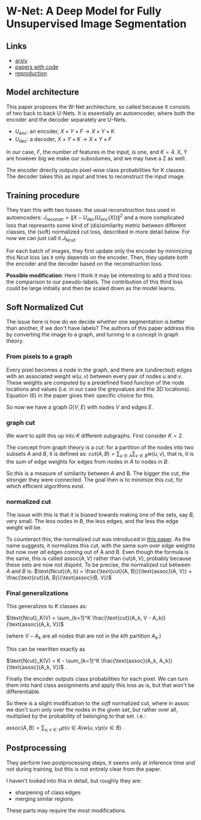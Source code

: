 # W-Net: A Deep Model for Fully Unsupervised Image Segmentation

## Links
- [arxiv](https://arxiv.org/abs/1711.08506)
- [papers with code](https://paperswithcode.com/paper/w-net-a-deep-model-for-fully-unsupervised)
- [reproduction](https://gurudeep1998.medium.com/w-net-a-deep-model-for-fully-unsupervised-image-segmentation-reproduction-2651540eaed6)

## Model architecture

This paper proposes the W-Net architecture, so called because it consists of two back to back U-Nets.
It is essentially an autoencoder, where both the encoder and the decoder separately are U-Nets.
- $U_\text{enc}$: an encoder, $X \times Y \times F \rightarrow X \times Y \times K$
- $U_\text{dec}$: a decoder, $X \times Y \times K \rightarrow X \times Y \times F$

In our case, $F$, the number of features in the input, is one, and $K = 4$.
X, Y are however big we make our subvolumes, and we may have a Z as well.


The encoder directly outputs pixel-wise class probabilities for K classes.
The decoder takes this as input and tries to reconstruct the input image.

## Training procedure

They train this with two losses: the usual reconstruction loss used in autoencoders:
$J_\text{reconstr} =  \|X - U_\text{dec}(U_\text{enc}(X)) \|^2$
and a more complicated loss that represents some kind of (dis)similarity metric between different classes, the (soft) normalized cut loss, described in more detail below.
For now we can just call it $J_\text{Ncut}$.

For each batch of images, they first update only the encoder by minimizing this Ncut loss (as it only depends on the encoder.
Then, they update both the encoder and the decoder based on the reconstruction loss.

**Possible modification**: Here I think it may be interesting to add a third loss: the comparison to our pseudo-labels.
The contribution of this third loss could be large initially and then be scaled down as the model learns.


## Soft Normalized Cut

The issue here is how do we decide whether one segmentation is better than another, if we don't have labels?
The authors of this paper address this by converting the image to a graph, and turning to a concept in graph theory.

### From pixels to a graph

Every pixel becomes a node in the graph, and there are (undirected) edges with an associated weight $w(u, v)$ between every pair of nodes $u$ and $v$.
These weights are computed by a predefined fixed function of the node locations and values (i.e. in our case the greyvalues and the 3D locations). 
Equation (6) in the paper gives their specific choice for this.

So now we have a graph $G(V, E)$ with nodes $V$ and edges $E$. 

### graph cut
We want to split this up into $K$ different subgraphs.
First consider $K = 2$.

The concept from graph theory is a *cut*: for a partition of the nodes into two subsets $A$ and $B$, it is defined as:
$cut(A, B) = \sum_{u\in A} \sum_{v \in B} w(u, v)$,
that is, it is the sum of edge weights for edges from nodes in $A$ to nodes in $B$.

So this is a measure of similarity between A and B. The bigger the cut, the stronger they were connected.
The goal then is to minimize this cut, for which efficient algorithms exist.

### normalized cut

The issue with this is that it is biased towards making one of the sets, say $B$, very small. 
The less nodes in $B$, the less edges, and the less the edge weight will be.

To counteract this, the normalized cut was introduced in [this paper](https://people.eecs.berkeley.edu/~malik/papers/SM-ncut.pdf).
As the name suggests, it normalizes this cut, with the same sum over edge weights but now over *all* edges coming out of A and B.
Even though the formula is the same, this is called $\text{assoc}(A, V)$ rather than $\text{cut}(A, V)$, probably because these sets are now not disjoint.
To be precise, the normalized cut between $A$ and $B$ is:
$\text{Ncut}(A, b) = \frac{\text{cut}(A, B)}{\text{assoc}(A, V)} + \frac{\text{cut}(A, B)}{\text{assoc}(B, V)}$

### Final generalizations

This generalizes to $K$ classes as:

$\text{Ncut}_K(V) = \sum_{k=1}^K \frac{\text{cut}(A_k, V - A_k)}{\text{assoc}(A_k, V)}$

(where $V - A_k$ are all nodes that are not in the $kth$ partition $A_k$.)

This can be rewritten exactly as

$\text{Ncut}_K(V) = K -  \sum_{k=1}^K \frac{\text{assoc}(A_k, A_k)}{\text{assoc}(A_k, V)}$ .


Finally the encoder outputs class probabilities for each pixel. We can turn them into hard class assignments and apply this loss as is, but that won't be differentiable.

So there is a slight modification to the *soft* normalized cut, where in assoc we don't sum only over the nodes in the given set, but rather over all, multiplied by the probability of belonging to that set.
i.e.:

$\text{assoc}(A, B) = \sum_{u,v \in V} p(u \in A) w(u, v) p(v \in B)$ .

## Postprocessing

They perform two postprocessing steps, it seems only at inference time and not during training, but this is not entirely clear from the paper.

I haven't looked into this in detail, but roughly they are:
- sharpening of class edges
- merging similar regions

These parts may require the most modifications.
